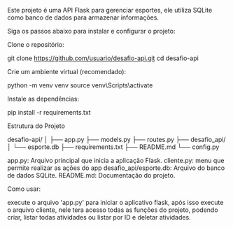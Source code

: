 


Este projeto é uma API Flask para gerenciar esportes, ele utiliza SQLite como banco de dados para armazenar informações.

Siga os passos abaixo para instalar e configurar o projeto:

Clone o repositório:

git clone https://github.com/usuario/desafio-api.git
cd desafio-api

Crie um ambiente virtual (recomendado):

python -m venv venv
source venv\Scripts\activate

Instale as dependências:

pip install -r requirements.txt

Estrutura do Projeto

desafio-api/
│
├── app.py
├── models.py
├── routes.py
├── desafio_api/
│ └── esporte.db
├── requirements.txt
├── README.md
└── config.py

app.py: Arquivo principal que inicia a aplicação Flask.
cliente.py: menu que permite realizar as ações do app
desafio_api/esporte.db: Arquivo do banco de dados SQLite.
README.md: Documentação do projeto.

Como usar:

execute o arquivo 'app.py' para iniciar o aplicativo flask, após isso execute o arquivo cliente, nele tera acesso todas as funções do projeto, podendo criar, listar todas atividades ou listar por ID e deletar atividades.
